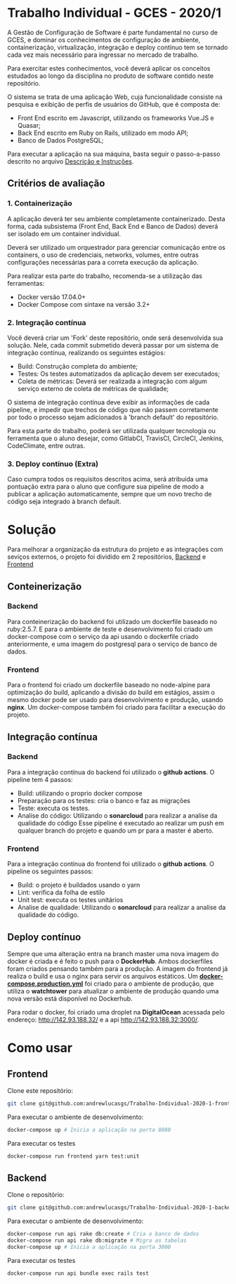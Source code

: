 # Trabalho Individual - GCES - 2020/1

A Gestão de Configuração de Software é parte fundamental no curso de GCES, e dominar os conhecimentos de configuração de ambiente, containerização, virtualização, integração e deploy contínuo tem se tornado cada vez mais necessário para ingressar no mercado de trabalho.

Para exercitar estes conhecimentos, você deverá aplicar os conceitos estudados ao longo da disciplina no produto de software contido neste repositório.

O sistema se trata de uma aplicação Web, cuja funcionalidade consiste na pesquisa e exibição de perfis de usuários do GitHub, que é composta de:

- Front End escrito em Javascript, utilizando os frameworks Vue.JS e Quasar;
- Back End escrito em Ruby on Rails, utilizado em modo API;
- Banco de Dados PostgreSQL;

Para executar a aplicação na sua máquina, basta seguir o passo-a-passo descrito no arquivo [Descrição e Instruções](Descricao-e-Instrucoes.md).

## Critérios de avaliação

### 1. Containerização

A aplicação deverá ter seu ambiente completamente containerizado. Desta forma, cada subsistema (Front End, Back End e Banco de Dados) deverá ser isolado em um container individual.

Deverá ser utilizado um orquestrador para gerenciar comunicação entre os containers, o uso de credenciais, networks, volumes, entre outras configurações necessárias para a correta execução da aplicação.

Para realizar esta parte do trabalho, recomenda-se a utilização das ferramentas:

- Docker versão 17.04.0+
- Docker Compose com sintaxe na versão 3.2+

### 2. Integração contínua

Você deverá criar um 'Fork' deste repositório, onde será desenvolvida sua solução. Nele, cada commit submetido deverá passar por um sistema de integração contínua, realizando os seguintes estágios:

- Build: Construção completa do ambiente;
- Testes: Os testes automatizados da aplicação devem ser executados;
- Coleta de métricas: Deverá ser realizada a integração com algum serviço externo de coleta de métricas de qualidade;

O sistema de integração contínua deve exibir as informações de cada pipeline, e impedir que trechos de código que não passem corretamente por todo o processo sejam adicionados à 'branch default' do repositório.

Para esta parte do trabalho, poderá ser utilizada qualquer tecnologia ou ferramenta que o aluno desejar, como GitlabCI, TravisCI, CircleCI, Jenkins, CodeClimate, entre outras.

### 3. Deploy contínuo (Extra)

Caso cumpra todos os requisitos descritos acima, será atribuída uma pontuação extra para o aluno que configure sua pipeline de modo a publicar a aplicação automaticamente, sempre que um novo trecho de código seja integrado à branch default.


# Solução

Para melhorar a organização da estrutura do projeto e as integrações com seviços externos, o projeto foi dividido em 2 repositórios, [Backend]() e [Frontend]()

## Conteinerização

### Backend

Para conteinerização do backend foi utilizado um dockerfile baseado no ruby:2.5.7. E para o ambiente de teste e desenvolvimento foi criado um docker-compose com o serviço da api usando o dockerfile criado anteriormente, e uma imagem do postgresql para o serviço de banco de dados.

### Frontend
Para o frontend foi criado um dockerfile baseado no node-alpine para optimização do build, aplicando a divisão do build em estágios, assim o mesmo docker pode ser usado para desenvolvimento e produção, usando **nginx**. Um docker-compose também foi criado para facilitar a execução do projeto.

## Integração contínua

### Backend
Para a integração contínua do backend foi utilizado o **github actions**. O pipeline tem 4 passos:
- Build: utilizando o proprio docker compose
- Preparação para os testes: cria o banco e faz as migrações
- Teste: executa os testes.
- Analise do código: Utilizando o **sonarcloud** para realizar a analise da qualidade do código
Esse pipeline é executado ao realizar um push em qualquer branch do projeto e quando um pr para a master é aberto.

### Frontend
Para a integração contínua do frontend foi utilizado o **github actions**. O pipeline os seguintes passos:
- Build: o projeto é buildados usando o yarn
- Lint: verifica da folha de estilo
- Unit test: executa os testes unitários
- Analise de qualidade: Utilizando o **sonarcloud** para realizar a analise da qualidade do código.

## Deploy contínuo
Sempre que uma alteração entra na branch master uma nova imagem do docker é criada e é feito o push para o **DockerHub**. Ambos dockerfiles foram criados pensando também para a produção. A imagem do frontend já realiza o build e usa o nginx para servir os arquivos estáticos.
Um **[docker-compose.production.yml](https://github.com/andrewlucasgs/Trabalho-Individual-2020-1-backend/blob/master/docker-compose.production.yml)** foi criado para o ambiente de produção, que utiliza o **watchtower** para atualizar o ambiente de produção quando uma nova versão está disponível no Dockerhub.

Para rodar o docker, foi criado uma droplet na **DigitalOcean** acessada pelo endereço: http://142.93.188.32/ e a api http://142.93.188.32:3000/.

# Como usar

## Frontend

Clone este repositório:
```bash
git clone git@github.com:andrewlucasgs/Trabalho-Individual-2020-1-frontend.git
```

Para executar o ambiente de desenvolvimento:
```bash
docker-compose up # Inicia a aplicação na porta 8080
```

Para executar os testes
```bash
docker-compose run frontend yarn test:unit
```

## Backend

Clone o repositório:
```bash
git clone git@github.com:andrewlucasgs/Trabalho-Individual-2020-1-backend.git
```

Para executar o ambiente de desenvolvimento:
```bash
docker-compose run api rake db:create # Cria o banco de dados
docker-compose run api rake db:migrate # Migra as tabelas
docker-compose up # Inicia a aplicação na porta 3000
```

Para executar os testes
```bash
docker-compose run api bundle exec rails test 
```

